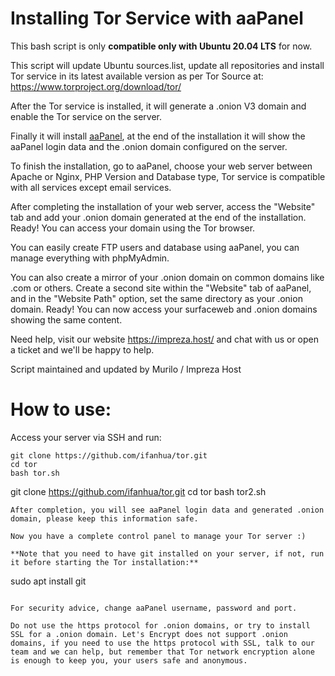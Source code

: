 # Installing Tor Service with aaPanel

This bash script is only **compatible only with Ubuntu 20.04 LTS** for now.

This script will update Ubuntu sources.list, update all repositories and install Tor service in its latest available version as per Tor Source at: https://www.torproject.org/download/tor/

After the Tor service is installed, it will generate a .onion V3 domain and enable the Tor service on the server.

Finally it will install [aaPanel](https://www.aapanel.com), at the end of the installation it will show the aaPanel login data and the .onion domain configured on the server.

To finish the installation, go to aaPanel, choose your web server between Apache or Nginx, PHP Version and Database type, Tor service is compatible with all services except email services.

After completing the installation of your web server, access the "Website" tab and add your .onion domain generated at the end of the installation. Ready! You can access your domain using the Tor browser.

You can easily create FTP users and database using aaPanel, you can manage everything with phpMyAdmin.

You can also create a mirror of your .onion domain on common domains like .com or others. Create a second site within the "Website" tab of aaPanel, and in the "Website Path" option, set the same directory as your .onion domain. Ready! You can now access your surfaceweb and .onion domains showing the same content.

Need help, visit our website https://impreza.host/ and chat with us or open a ticket and we'll be happy to help.

Script maintained and updated by Murilo / Impreza Host

# How to use:

Access your server via SSH and run:
```
git clone https://github.com/ifanhua/tor.git
cd tor
bash tor.sh
```
git clone https://github.com/ifanhua/tor.git
cd tor
bash tor2.sh
```
After completion, you will see aaPanel login data and generated .onion domain, please keep this information safe.

Now you have a complete control panel to manage your Tor server :)

**Note that you need to have git installed on your server, if not, run it before starting the Tor installation:**
```
sudo apt install git
```

For security advice, change aaPanel username, password and port.

Do not use the https protocol for .onion domains, or try to install SSL for a .onion domain. Let's Encrypt does not support .onion domains, if you need to use the https protocol with SSL, talk to our team and we can help, but remember that Tor network encryption alone is enough to keep you, your users safe and anonymous.
